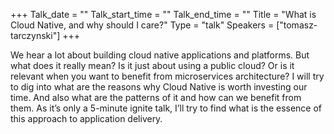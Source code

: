 +++
Talk_date = ""
Talk_start_time = ""
Talk_end_time = ""
Title = "What is Cloud Native, and why should I care?"
Type = "talk"
Speakers = ["tomasz-tarczynski"]
+++

We hear a lot about building cloud native applications and platforms. But what does it really mean?
Is it just about using a public cloud? Or is it relevant when you want to benefit from microservices architecture?
I will try to dig into what are the reasons why Cloud Native is worth investing our time. And also what are the patterns of it and how can we benefit from them.
As it’s only a 5-minute ignite talk, I’ll try to find what is the essence of this approach to application delivery. 
